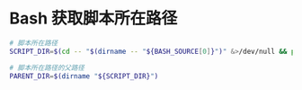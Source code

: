 # Bash 获取脚本所在路径

```bash
# 脚本所在路径
SCRIPT_DIR=$(cd -- "$(dirname -- "${BASH_SOURCE[0]}")" &>/dev/null && pwd)

# 脚本所在路径的父路径
PARENT_DIR=$(dirname "${SCRIPT_DIR}")
```
